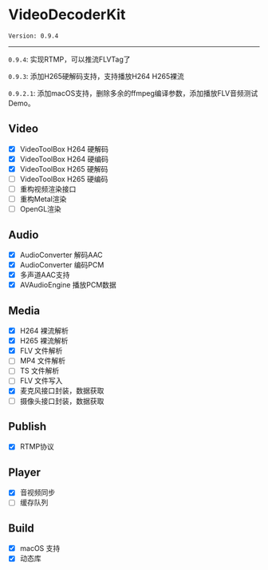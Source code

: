 # VideoDecoderKit

`Version: 0.9.4`

-------------

`0.9.4`: 实现RTMP，可以推流FLVTag了

`0.9.3`: 添加H265硬解码支持，支持播放H264 H265裸流

`0.9.2.1`: 添加macOS支持，删除多余的ffmpeg编译参数，添加播放FLV音频测试Demo。

## Video
- [x] VideoToolBox H264 硬解码
- [x] VideoToolBox H264 硬编码
- [x] VideoToolBox H265 硬解码
- [ ] VideoToolBox H265 硬编码
- [ ] 重构视频渲染接口
- [ ] 重构Metal渲染
- [ ] OpenGL渲染
## Audio
- [x] AudioConverter 解码AAC
- [x] AudioConverter 编码PCM
- [x] 多声道AAC支持
- [x] AVAudioEngine 播放PCM数据
## Media
- [x] H264 裸流解析
- [x] H265 裸流解析
- [x] FLV 文件解析
- [ ] MP4 文件解析
- [ ] TS 文件解析
- [ ] FLV 文件写入
- [x] 麦克风接口封装，数据获取
- [ ] 摄像头接口封装，数据获取
## Publish
- [x] RTMP协议
## Player
- [x] 音视频同步
- [ ] 缓存队列
## Build
- [x] macOS 支持
- [x] 动态库
